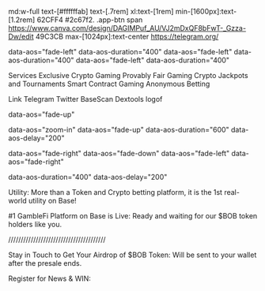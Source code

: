 md:w-full text-[#ffffffab] text-[.7rem] xl:text-[1rem] min-[1600px]:text-[1.2rem]
62CFF4
 #2c67f2.
 .app-btn span
 https://www.canva.com/design/DAGIMPuf_AU/VJ2mDxQF8bFwT-_Gzza-Dw/edit
49C3CB
 max-[1024px]:text-center
 https://telegram.org/
 

 data-aos="fade-left" data-aos-duration="400"
data-aos="fade-left" data-aos-duration="400"
data-aos="fade-left" data-aos-duration="400"


Services
Exclusive Crypto Gaming
Provably Fair Gaming
Crypto Jackpots and Tournaments
Smart Contract Gaming
Anonymous Betting

Link
Telegram
Twitter
BaseScan
Dextools
logof


data-aos="fade-up"


data-aos="zoom-in"
data-aos="fade-up"
data-aos-duration="600"
data-aos-delay="200"

data-aos="fade-right"
data-aos="fade-down"
data-aos="fade-left"
data-aos="fade-right"

data-aos-duration="400"
data-aos-delay="200"



Utility: More than a Token and Crypto betting platform, it is the 1st real-world utility on Base! 

#1 GambleFi Platform on Base is Live: Ready and waiting for our $BOB token holders like you.


///////////////////////////////////////
 



Stay in Touch to Get Your Airdrop of $BOB Token: Will be sent to your wallet after the presale ends.

Register for News & WIN: 

